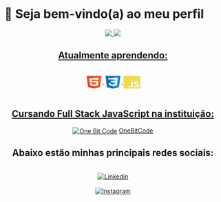 # 👤 Seja bem-vindo(a) ao meu perfil
 <div align='center'>
  <div align='center'>
   <a href="https://github.com/wyllianmendes">
   <img height="170em" src="https://github-readme-stats.vercel.app/api?username=wyllianmendes&theme=midnight-purple&show_icons=true&count_private=true"/>
   <img height="170em" src="https://github-readme-stats.vercel.app/api/top-langs/?username=wyllianmendes&layout=compact&langs_count=6&theme=midnight-purple"/>
  </div>
   
  

  ## Atualmente aprendendo:

  <br>

  <div align='center'>
   <img align="center" alt="HTML" height="30" width="40" src="https://raw.githubusercontent.com/devicons/devicon/master/icons/html5/html5-original.svg">
   <img align="center" alt="CSS" height="30" width="40" src="https://raw.githubusercontent.com/devicons/devicon/master/icons/css3/css3-original.svg">
   <img align="center" alt="Js" height="30" width="40" src="https://raw.githubusercontent.com/devicons/devicon/master/icons/javascript/javascript-plain.svg">
  </div>
 
  <br>

  ## Cursando Full Stack JavaScript na instituição:
  
  <div align='center'>
   <a href="https://www.onebitcode.com/"  target="_blank"><img align="center" alt="One Bit Code" height="40" width="40" src="https://scontent.fslz1-1.fna.fbcdn.net/v/t39.30808-6/312961274_495164872629672_4489570426684362710_n.jpg?_nc_cat=110&ccb=1-7&_nc_sid=5f2048&_nc_eui2=AeF98-tVb1bwSnqtJWqI4DqlIqvUDHXmUgoiq9QMdeZSCjn3x5uueICr7EwM2C7rcgQRmubMkUhSrVgwIc_ZVB4P&_nc_ohc=1sUjCeI9FYQAb5w0_YM&_nc_oc=AdjgtLjcDCVc8XcVAcuuUiMUFr5dj6DaogniHKeOACjbPj_v-g0i9UYsQCMlNxatTnU&_nc_ht=scontent.fslz1-1.fna&oh=00_AfAJNVCTjB5lhkquxpO-YB61EtJMGFTE2K6CjgrE5-r8Ng&oe=661DE9A2"></a>
   <a href="https://www.onebitcode.com/" target="_blank">OneBitCode</a>
   <br>
  </div>
  
  ## Abaixo estão minhas principais redes sociais:

  <br>
 
  <div>
   <a href="https://instagram.com/wyllianmendes_" target="_blank"><img alt="Linkedin" height="30" src="https://img.shields.io/badge/Linkedin-dark?style=social&logo=Linkedin&labelColor=dark&color=dark" target="_blank"></a>
   <br>
   <br>
   <a href="https://www.linkedin.com/in/wyllianmendes/" target="_blank"><img alt="Instagram" height="30" src="https://img.shields.io/badge/Instagram-dark?style=social&logo=Instagram&labelColor=dark&color=dark"  target="_blank"></a>
  </div>
 </div>
